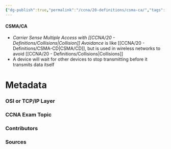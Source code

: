 ```yaml
---
{"dg-publish":true,"permalink":"/ccna/20-definitions/csma-ca/","tags":["defs_ccna"]}
---
```


#### CSMA/CA
- *Carrier Sense Multiple Access with [[CCNA/20 - Definitions/Collisions\|Collision]] Avoidance* is like [[CCNA/20 - Definitions/CSMA-CD\|CSMA/CD]], but is used in wireless networks to avoid [[CCNA/20 - Definitions/Collisions\|Collisions]]
- A device will wait for other devices to stop transmitting before it transmits data itself

# Metadata
### OSI or TCP/IP Layer

### CCNA Exam Topic

### Contributors

### Sources

